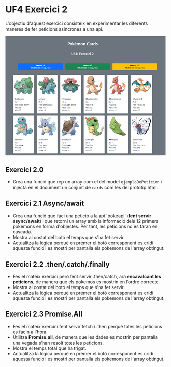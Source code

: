 # UF4 Exercici 2
L'objectiu d'aquest exercici consisteix en experimentar les diferents maneres de fer peticions asincrones a una api.

![alt text](image.png)

## Exercici 2.0
- Crea una funció que rep un array com el del model `ejemploDePeticion` i injecta en el document un conjunt de `cards` com les del prototip html.
## Exercici 2.1 Async/await
- Crea una funció que faci una petició a la api 'pokeapi' (**fent servir async/await**) i que retorni un array amb la informació dels 12 primers pokemons en forma d'objectes. Per tant, les peticions no es faran en cascada.
- Mostra al costat del botó el temps que s'ha fet servir.
- Actualitza la lògica perquè en prémer el botó corresponent es cridi aquesta funció i es mostri per pantalla els pokemons de l'array obtingut.


## Exercici 2.2 .then/.catch/.finally
- Fes el mateix exercici però fent servir .then/catch, ara **encavalcant les peticions**, de manera que els pokemos es mostrin en l'ordre correcte.
- Mostra al costat del botó el temps que s'ha fet servir.
- Actualitza la lògica perquè en prémer el botó corresponent es cridi aquesta funció i es mostri per pantalla els pokemons de l'array obtingut.

## Exercici 2.3 Promise.All
- Fes el mateix exercici fent servir fetch i .then perquè totes les peticions es facin a l'hora.
- Utilitza **Promise.all**, de manera que les dades es mostrin per pantalla una vegada s'han resolt totes les peticions.
- Mostra el temps total que ha trigat.
- Actualitza la lògica perquè en prémer el botó corresponent es cridi aquesta funció i es mostri per pantalla els pokemons de l'array obtingut.